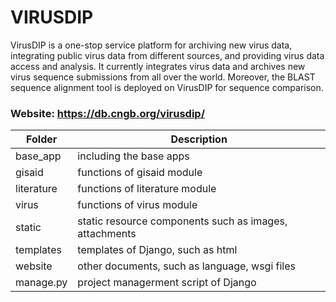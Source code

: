 # VIRUSDIP

VirusDIP is a one-stop service platform for archiving new virus data, integrating public virus data from different sources, and providing virus data access and analysis. It currently integrates virus data and archives new virus sequence submissions from all over the world. Moreover, the BLAST sequence alignment tool is deployed on VirusDIP for sequence comparison. 

### Website: https://db.cngb.org/virusdip/

| Folder | Description |
| ------------- | ------------- |
| base_app  | including the base apps  |
| gisaid  | functions of gisaid module  |
| literature | functions of literature module |
| virus | functions of virus module |
| static | static resource components such as images, attachments |
| templates | templates of Django, such as html |
| website | other documents, such as language, wsgi files |
| manage.py | project managerment script of Django |
